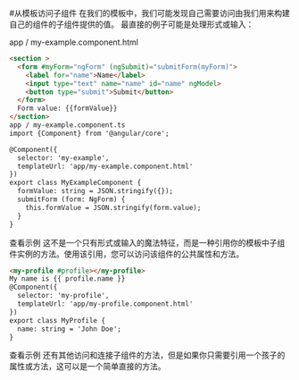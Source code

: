 #从模板访问子组件
在我们的模板中，我们可能发现自己需要访问由我们用来构建自己的组件的子组件提供的值。
最直接的例子可能是处理形式或输入：

app / my-example.component.html
```html
<section >
  <form #myForm="ngForm" (ngSubmit)="submitForm(myForm)">
    <label for="name">Name</label>
    <input type="text" name="name" id="name" ngModel>
    <button type="submit">Submit</button>
  </form>
  Form value: {{formValue}}
</section>
app / my-example.component.ts
import {Component} from '@angular/core';

@Component({
  selector: 'my-example',
  templateUrl: 'app/my-example.component.html'
})
export class MyExampleComponent {
  formValue: string = JSON.stringify({});
  submitForm (form: NgForm) {
    this.formValue = JSON.stringify(form.value);
  }
}
```
查看示例
这不是一个只有形式或输入的魔法特征，而是一种引用你的模板中子组件实例的方法。使用该引用，您可以访问该组件的公共属性和方法。
```html
<my-profile #profile></my-profile>
My name is {{ profile.name }}
@Component({
  selector: 'my-profile',
  templateUrl: 'app/my-profile.component.html'
})
export class MyProfile {
  name: string = 'John Doe';
}
```
查看示例
还有其他访问和连接子组件的方法，但是如果你只需要引用一个孩子的属性或方法，这可以是一个简单直接的方法。